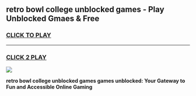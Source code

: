 
## retro bowl college unblocked games - Play Unblocked Gmaes & Free
<h3>
<a href="https://news.freeplayer.one?title=retro_bowl_college_unblocked_games&ref=16F">CLICK TO PLAY</a></h3>
<hr>

<h3>
<a href="https://news.freeplayer.one?title=retro_bowl_college_unblocked_games&ref=16F">CLICK 2 PLAY</a>
  
</h3>

<a href="https://news.freeplayer.one?title=retro_bowl_college_unblocked_games&ref=16F/"><img src="https://clearcache.store/games.png"></a>


**retro bowl college unblocked games games unblocked: Your Gateway to Fun and Accessible Online Gaming**
